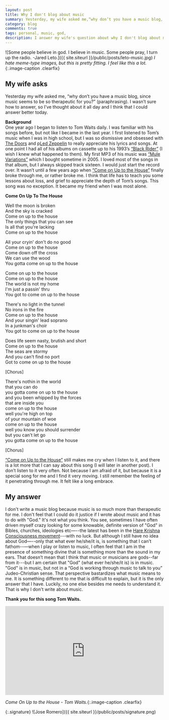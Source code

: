 ```yaml
---
layout: post
title: Why I don't blog about music
summary: Yesterday, my wife asked me,“why don’t you have a music blog, since music seems to be so therapeutic for you?”
category: blog
comments: true
tags: personal, music, god,
description: I answer my wife's question about why I don't blog about music.
---
```


![Some people believe in god. I believe in music. Some people pray, I turn up the radio. -Jared Leto.]({{ site.siteurl }}/public/posts/leto-music.jpg)
*I hate meme-type images, but this is pretty fitting. I feel like this a lot.*{:.image-caption .clearfix}

## My wife asks
Yesterday my wife asked me, “why don’t you have a music blog, since music seems to be so therapeutic for you?” (paraphrasing). I wasn’t sure how to answer, so I’ve thought about it all day and I think that I could answer better today.

**Background**  
One year ago I began to listen to Tom Waits daily. I was familiar with his songs before, but not like I became in the last year. I first listened to Tom’s music when I was in high school, but I was so dismissive and obsessed with [The Doors](https://youtu.be/AYCB80WcaSI) and p[Led Zeppelin](https://youtu.be/RlNhD0oS5pk) to really appreciate his lyrics and songs. At one point I had all of his albums on cassette up to his 1993’s [“Black Rider”](https://youtu.be/epxgkNouwrU) (I wish I knew what happened to them).  My first MP3 of his music was [“Mule Variations”](https://youtu.be/c_OkcVLBB9A) which I bought sometime in 2005. I loved most of the songs in that album, but I always skipped track sixteen. I would just start the record over. It wasn’t until a few years ago when [“Come on Up to the House”](https://youtu.be/c_OkcVLBB9A?t=1h6m10s) finally broke through me, or rather broke me. I think that life has to teach you some lessons about loss, and grief to appreciate the depth of Tom’s songs. This song was no exception. It became my friend when I was most alone.

**Come On Up To The House**

Well the moon is broken  
And the sky is cracked  
Come on up to the house  
The only things that you can see  
Is all that you're lacking  
Come on up to the house  

All your cryin' don't do no good  
Come on up to the house  
Come down off the cross  
We can use the wood  
You gotta come on up to the house  

Come on up to the house  
Come on up to the house  
The world is not my home  
I'm just a passin' thru  
You got to come on up to the house  

There's no light in the tunnel  
No irons in the fire  
Come on up to the house  
And your singin' lead soprano  
In a junkman's choir  
You got to come on up to the house  

Does life seem nasty, brutish and short  
Come on up to the house  
The seas are stormy  
And you can't find no port  
Got to come on up to the house  

[Chorus]

There's nothin in the world  
that you can do  
you gotta come on up to the house  
and you been whipped by the forces  
that are inside you  
come on up to the house  
well you're high on top  
of your mountain of woe  
come on up to the house  
well you know you should surrender  
but you can't let go  
you gotta come on up to the house  

[Chorus]

[“Come on Up to the House”](https://youtu.be/c_OkcVLBB9A?t=1h6m10s) still makes me cry when I listen to it, and there is a lot more that I can say about this song (I will later in another post). I don’t listen to it very often. Not because I am afraid of it, but because it is a special song for me and I find it very moving. I still remember the feeling of it penetrating through me. It felt like a long embrace.

## My answer
I don't write a music blog because music is so much more than therapeutic for me. I don't feel that I could do it justice if I wrote about music and it has to do with "God." It's not what you think. You see, sometimes I have often driven myself crazy looking for some knowable, definite version of "God" in Bibles, churches, ideologies etc—--the latest has been in the [Hare Krishna Consciousness movement](https://en.wikipedia.org/wiki/International_Society_for_Krishna_Consciousness)---with no luck. But although I still have no idea about God—--only that what ever he/she/it is, is something that I can’t fathom--—when I play or listen to music, I often feel that I am in the presence of something divine that is something more than the sound in my ears. That doesn’t mean that I think that music or musicians are gods--far from it---but I am certain that "God" (what ever he/she/it is) is in music. "God" is in music, but not in a “God is working through music to talk to you” Judeo-Christian sense. That perspective bastardizes what music means to me. It is something different to me that is difficult to explain, but it is the only answer that I have. Luckily, no one else besides me needs to understand it. That is why I don't write about music.

**Thank you for this song Tom Waits.**
 <style>.embed-container { position: relative; padding-bottom: 56.25%; height: 0; overflow: hidden; max-width: 100%; } .embed-container iframe, .embed-container object, .embed-container embed { position: absolute; top: 0; left: 0; width: 100%; height: 100%; }</style>
<div class='embed-container'><iframe src='https://www.youtube.com/embed/hUE-ic_Q0g4?rel=0&amp;showinfo=0' frameborder='0' allowfullscreen></iframe></div>

*Come On Up to the House - Tom Waits.*{:.image-caption .clearfix}

{:.signature}
![Jose Romero]({{ site.siteurl }}/public/posts/signature.png)
